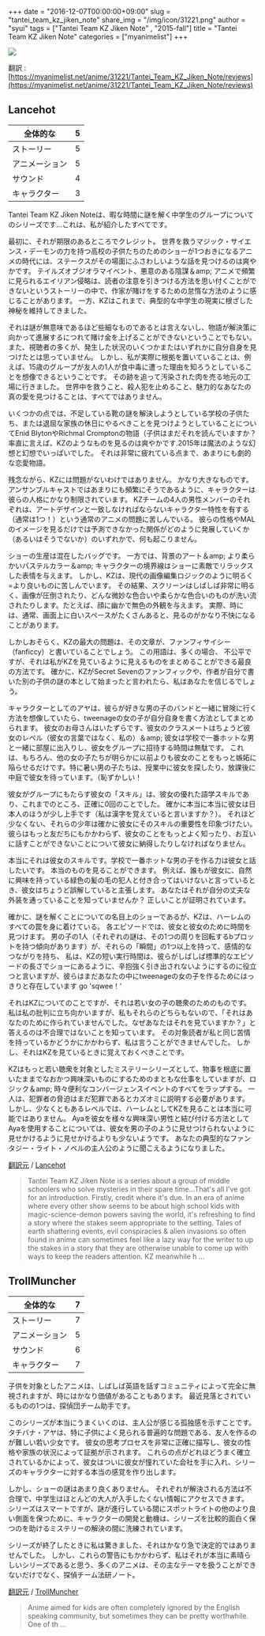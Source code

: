 +++
date = "2016-12-07T00:00:00+09:00"
slug = "tantei_team_kz_jiken_note"
share_img = "/img/icon/31221.png"
author = "syui"
tags = ["Tantei Team KZ Jiken Note" , "2015-fall"]
title = "Tantei Team KZ Jiken Note"
categories = ["myanimelist"]
+++

![](https://myanimelist.cdn-dena.com/images/anime/12/76574.jpg)


<!--more-->

翻訳 : [https://myanimelist.net/anime/31221/Tantei_Team_KZ_Jiken_Note/reviews](https://myanimelist.net/anime/31221/Tantei_Team_KZ_Jiken_Note/reviews)


## Lancehot



全体的な|  5
--- | ---
ストーリー|  5
アニメーション|  5
サウンド|  4
キャラクター|  3

Tantei Team KZ Jiken Noteは、暇な時間に謎を解く中学生のグループについてのシリーズです...これは、私が紹介したすべてです。

最初に、それが期限のあるところでクレジット。 世界を救うマジック・サイエンス・デーモンの力を持つ高校の子供たちのためのショーが1つおきになるアニメの時代には、ステークスがその場面にふさわしいような話を見つけるのは爽やかです。 テイルズオブジオラマイベント、悪意のある陰謀＆amp; アニメで頻繁に見られるエイリアン侵略は、読者の注意を引きつける方法を思い付くことができないというストーリーの中で、作家が賭けをするための怠惰な方法のように感じることがあります。 一方、KZはこれまで、典型的な中学生の現実に根ざした神秘を維持してきました。

それは謎が無意味であるほど些細なものであるとは言えないし、物語が解決策に向かって進展するにつれて賭け金を上げることができないということでもない。 また、視聴者の多くが、発生した状況のいくつかまたはいずれかに自分自身を見つけたとは思っていません。 しかし、私が実際に根拠を置いていることは、例えば、15歳のグループが友人の1人が食中毒に遭った理由を知ろうとしていることを想像できるということです。 その跡を追って汚染された肉を売る地元の工場に行きました。 世界中を救うこと、殺人犯を止めること、魅力的なあなたの真の愛を見つけることは、すべてではありません。

いくつかの点では、不足している靴の謎を解決しようとしている学校の子供たち、または退屈な家族の休日にやるべきことを見つけようとしていることについてEnid BlytonやRichmal Cromptonの物語（子供はまだそれを読んでいますか？ 率直に言えば、KZのようなものを見るのは爽やかです.2015年は魔法のような幻想と幻想でいっぱいでした。 それは非常に疲れている点まで、あまりにも劇的な恋愛物語。

残念ながら、KZには問題がないわけではありません。 かなり大きなものです。 アンサンブルキャストではあまりにも頻繁にそうであるように、キャラクターは彼らの人格にかなり制限されています。  KZチームの4人の男性メンバーのそれぞれは、アートデザインと一致しなければならないキャラクター特性を有する（通常は1つ！）という通常のアニメの問題に苦しんでいる。 彼らの性格やMALのイメージを見るだけでは予測できなかった関係がどのように発展していくか（あるいはそうでないか）のいずれかで、何も起こりません。

ショーの生産は混在したバッグです。 一方では、背景のアート＆amp; より柔らかいパステルカラー＆amp; キャラクターの境界線はショーに素敵でリラックスした表情を与えます。 しかし、KZは、現代の画像編集ロジックのように明るく=より良いものに苦しんでいます。 その結果、スクリーンはしばしば非常に明るく、画像が圧倒されたり、どんな微妙な色合いや柔らかな色合いのものが洗い流されたりします。たとえば、顔に幽かで無色の外観を与えます。 実際、時には、通常、画面上に白いスペースがたくさんあると、見るのがかなり不快になることがあります。

しかしおそらく、KZの最大の問題は、その文章が、ファンフィサイシー（fanficcy）と書いていることでしょう。 この用語は、多くの場合、 不公平ですが、それは私がKZを見ているように見えるものをまとめることができる最良の方法です。 確かに、KZがSecret Sevenのファンフィックや、作者が自分で書いた別の子供の謎の本として始まったと言われたら、私はあなたを信じるでしょう。

キャラクターとしてのアヤは、彼らが好きな男の子のバンドと一緒に冒険に行く方法を想像していたら、tweenageの女の子が自分自身を書く方法としてまとめられます。 彼女のお母さんはいたずらです、彼女のクラスメートはちょうど彼女のレベル（彼女の言葉ではなく、私の）＆amp; 彼女は学校で一番ホットな男と一緒に部屋に出入りし、彼女をグループに招待する時間は無駄です。 これは、もちろん、他の女の子たちが明らかに以前よりも彼女のことをもっと嫉妬に陥らせるだけです。特に暑い男の子たちは、授業中に彼女を探したり、放課後に中庭で彼女を待っています。（恥ずかしい！

彼女がグループにもたらす彼女の「スキル」は、彼女の優れた語学スキルであり、これまでのところ、正確に0回のことでした。 確かに本当に本当に彼女は日本人のほうが少し上手です（私は漢字を覚えていると言いますか？）。 それほど少なくない、それらの少年は確かに彼女にそのスキルの重要性を印象づけたい。 彼らはもっと友だちにもかかわらず、彼女のことをもっとよく知ったり、お互いに話すことができないことについて彼女に納得したりしなければなりません。

本当にそれは彼女のスキルです。学校で一番ホットな男の子を作る力は彼女と話したいです。 本当のものを見ることができます。 例えば、誰もが彼女に、自然に興味を持っている緑色の髪の毛の犯人と付き合ってはいけないと言っているとき、彼女はちょうど誤解していると主張します。 あなたはそれが自分の丈夫な外装を通っていることを知っていませんか？ 正しいことが証明されています。

確かに、謎を解くことについての名目上のショーであるが、KZは、ハーレムのすべての罠を身に着けている。 各エピソードでは、彼女と彼女のために時間を見つけます。 男の子の1人（それぞれの謎は、その1つの周りを回転するbプロットを持つ傾向があります）が、それらの「瞬間」の1つ以上を持って、感情的なつながりを持ち、 私は、KZの短い実行時間は、彼らがしばしば標準的なエピソードの長さでショーにあるように、辛抱強く引き出されないようにするのに役立つと言いますが、彼らはまだあなたの中にtweenageの女の子を作るためにはっきりと存在しています go 'sqwee！'

それはKZについてのことですが、それは若い女の子の聴衆のためのものです。 私は私の批判に立ち向かいますが、私もそれらのどちらもないので、「それはあなたのために作られていませんでした。なぜあなたはそれを見ていますか？」と答えるのは不合理ではないことを知っています。 その対象読者が私と同じ苦情を持っているかどうかにかかわらず、私は言うことができませんでした。 しかし、それはKZを見ているときに覚えておくべきことです。

KZはもっと若い聴衆を対象としたミステリーシリーズとして、物事を根底に置いたままでなおかつ興味深いものにするためのまともな仕事をしていますが、ロジック＆amp; 時々便利なコンバージェンスイベントのすべてをラップする。 一人は、犯罪者の脅迫はまだ犯罪であるとカズオミに説明する必要があります。 しかし、少なくともあるレベルでは、ハーレムとしてKZを見ることは本当に可能ではありません。  Ayaを彼女を様々な興味深い男性と結び付ける方法としてAyaを使用することについては、彼女を男の子のように見せつけられないように見せかけるように見せかけるよりも少ないようです。 あなたの典型的なファンタジー・ライト・ノベルの主人公のように聞こえるようになりました。

[翻訳元](https://myanimelist.net/reviews.php?id=209045) / [Lancehot](https://myanimelist.net/profile/Lancehot/reviews)


> Tantei Team KZ Jiken Note is a series about a group of middle schoolers who solve mysteries in their spare time...That's all I've got for an introduction.     Firstly, credit where it's due. In an era of anime where every other show seems to be about high school kids with magic-science-demon powers saving the world, it's refreshing to find a story where the stakes seem appropriate to the setting. Tales of earth shattering events, evil conspiracies &amp; alien invasions so often found in anime can sometimes feel like a lazy way for the writer to up the stakes in a story that they are otherwise unable to come up with ways to keep the readers attention. KZ meanwhile h ...

## TrollMuncher



全体的な|  7
--- | ---
ストーリー|  7
アニメーション|  5
サウンド|  6
キャラクター|  7

子供を対象としたアニメは、しばしば英語を話すコミュニティによって完全に無視されますが、時にはかなり価値があることもあります。 最近見落とされているものの1つは、探偵団チーム助手です。

このシリーズが本当にうまくいくのは、主人公が感じる孤独感を示すことです。 タチバナ・アヤは、特に子供によく見られる普遍的な問題である、友人を作るのが難しい若い少女です。 彼女の思考プロセスを非常に正確に描写し、彼女の性格や家族の状況によって証拠が示されます。 これらの点がどれほどうまく確立されているかによって、彼女はついに彼女が憧れていた会社を手に入れ、シリーズのキャラクターに対する本当の感覚を作り出します。

しかし、ショーの謎はあまり良くありません。 それぞれが解決される方法は不合理で、中学生はほとんどの大人が入手したくない情報にアクセスできます。 シリーズはスマートですが、謎が進行している間にスポットライトの他のより良い側面を保つために、キャラクターの開発と動機は、シリーズを比較的面白く保つのを助けるミステリーの解決の間に洗練されています。

シリーズが終了したときに私は驚きました、それはかなり急で決定的ではありませんでした。 しかし、これらの警告にもかかわらず、私はそれが本当に素晴らしいシリーズであると思う、多くのアニメは、その主なテーマを扱うことができないだけでなく、探偵チーム法研ノート。

[翻訳元](https://myanimelist.net/reviews.php?id=216205) / [TrollMuncher](https://myanimelist.net/profile/TrollMuncher/reviews)


> Anime aimed for kids are often completely ignored by the English speaking community, but sometimes they can be pretty worthwhile. One of th ...
